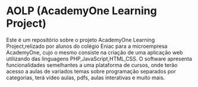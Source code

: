 # AOLP (AcademyOne Learning Project)

Este é um repositório sobre o projeto AcademyOne Learning Project,relizado por alunos do colégio Eniac para a microempresa AcademyOne, cujo o mesmo consiste na criação de uma aplicação web utilizando das linguagens PHP,JavaScript,HTML,CSS.
O software apresenta funcionalidades semelhantes a uma plataforma de cursos, onde terão acesso a aulas de variados temas sobre programação separados por categorias, terá vídeo aulas, pdfs, aulas interativas e muito mais.
